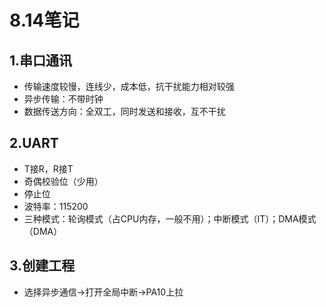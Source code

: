 
# 8.14笔记

## 1.串口通讯

- 传输速度较慢，连线少，成本低，抗干扰能力相对较强
- 异步传输：不带时钟
- 数据传送方向：全双工，同时发送和接收，互不干扰

## 2.UART

- T接R，R接T
- 奇偶校验位（少用）
- 停止位
- 波特率：115200
- 三种模式：轮询模式（占CPU内存，一般不用）；中断模式（IT）；DMA模式（DMA）

## 3.创建工程

- 选择异步通信->打开全局中断->PA10上拉

